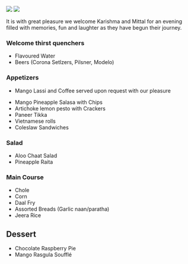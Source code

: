 ![](./Users/Divster/Desktop/engagement.jpg)
![](.//Users/Divster/Desktop/Married.jpg)

It is with great pleasure we welcome Karishma and Mittal for an evening filled with memories, fun and laughter as they have begun their journey.

### Welcome thirst quenchers

- Flavoured Water
- Beers (Corona Setlzers, Pilsner, Modelo)

### Appetizers

* Mango Lassi and Coffee served upon request with our pleasure 

- Mango Pineapple Salasa with Chips
- Artichoke lemon pesto with Crackers
- Paneer Tikka
- Vietnamese rolls 
- Coleslaw Sandwiches


### Salad 

-  Aloo Chaat Salad
- Pineapple Raita


### Main Course 

- Chole
- Corn
- Daal Fry
- Assorted Breads (Garlic naan/paratha)
- Jeera Rice

## Dessert

- Chocolate Raspberry Pie 
- Mango Rasgula Soufflé
